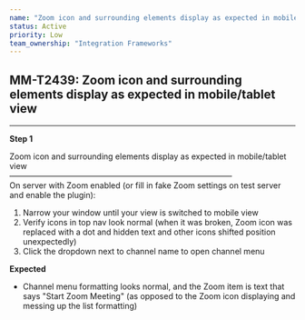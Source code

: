 ```yaml
---
name: "Zoom icon and surrounding elements display as expected in mobile/tablet view"
status: Active
priority: Low
team_ownership: "Integration Frameworks"
---
```


## MM-T2439: Zoom icon and surrounding elements display as expected in mobile/tablet view

---

**Step 1**

Zoom icon and surrounding elements display as expected in mobile/tablet view\
————————————————————————————\
On server with Zoom enabled (or fill in fake Zoom settings on test server and enable the plugin):

1. Narrow your window until your view is switched to mobile view
2. Verify icons in top nav look normal (when it was broken, Zoom icon was replaced with a dot and hidden text and other icons shifted position unexpectedly)
3. Click the dropdown next to channel name to open channel menu

**Expected**

- Channel menu formatting looks normal, and the Zoom item is text that says "Start Zoom Meeting" (as opposed to the Zoom icon displaying and messing up the list formatting)

